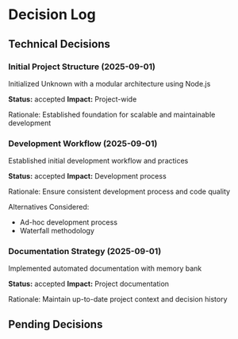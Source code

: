# Decision Log

## Technical Decisions

### Initial Project Structure (2025-09-01)
Initialized Unknown with a modular architecture using Node.js

**Status:** accepted
**Impact:** Project-wide

Rationale:
Established foundation for scalable and maintainable development




### Development Workflow (2025-09-01)
Established initial development workflow and practices

**Status:** accepted
**Impact:** Development process

Rationale:
Ensure consistent development process and code quality

Alternatives Considered:
- Ad-hoc development process
- Waterfall methodology



### Documentation Strategy (2025-09-01)
Implemented automated documentation with memory bank

**Status:** accepted
**Impact:** Project documentation

Rationale:
Maintain up-to-date project context and decision history




## Pending Decisions
